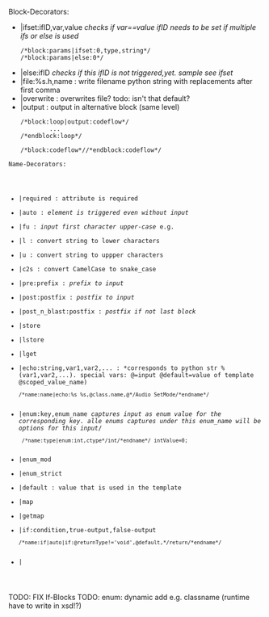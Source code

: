 Block-Decorators:
- |ifset:ifID,var,value *checks if var==value ifID needs to be set if multiple ifs or else is used*
  ```
  /*block:params|ifset:0,type,string*/
  /*block:params|else:0*/
  ```
- |else:ifID *checks if this ifID is not triggered,yet. sample see ifset*
- |file:%s.h,name : write filename python string with replacements after first comma
- |overwrite : overwrites file? todo: isn't that default?
- |output : output in alternative block (same level)
  ```
  /*block:loop|output:codeflow*/
          ...
  /*endblock:loop*/

  /*block:codeflow*//*endblock:codeflow*/
  ```

<code>Name-Decorators:
- |required : attribute is required
- |auto : *element is triggered even without input*
- |fu : *input first character upper-case* e.g. 
- |l  : convert string to lower characters
- |u  : convert string to uppper characters
- |c2s : convert CamelCase to snake_case
- |pre:prefix : *prefix to input*
- |post:postfix : *postfix to input*
- |post_n_blast:postfix : *postfix if not last block*
- |store
- |lstore
- |lget
- |echo:string,var1,var2,... : *corresponds to python str % (var1,var2,...). special vars: @=input @default=value of template @scoped_value_name)
  ```
  /*name:name|echo:%s_%s,@class.name,@*/Audio_SetMode/*endname*/
  ```
- |enum:key,enum_name *captures input as enum value for the corresponding key. alle enums captures under this enum_name will be options for this input*/
  ```
   /*name:type|enum:int,ctype*/int/*endname*/ intValue=0;  
  ```
- |enum_mod
- |enum_strict
- |default : value that is used in the template
- |map
- |getmap
- |if:condition,true-output,false-output
  ```
  /*name:if|auto|if:@returnType!='void',@default,*/return/*endname*/  
  ```
- |
</code>


TODO: FIX If-Blocks
TODO: enum: dynamic add e.g. classname (runtime have to write in xsd!?)

